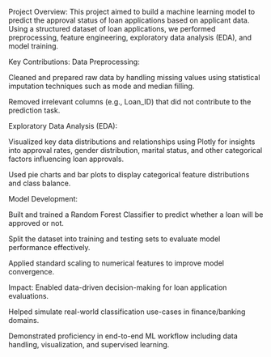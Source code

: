 Project Overview:
This project aimed to build a machine learning model to predict the approval status of loan applications based on applicant data. Using a structured dataset of loan applications, we performed preprocessing, feature engineering, exploratory data analysis (EDA), and model training.

Key Contributions:
Data Preprocessing:

Cleaned and prepared raw data by handling missing values using statistical imputation techniques such as mode and median filling.

Removed irrelevant columns (e.g., Loan_ID) that did not contribute to the prediction task.

Exploratory Data Analysis (EDA):

Visualized key data distributions and relationships using Plotly for insights into approval rates, gender distribution, marital status, and other categorical factors influencing loan approvals.

Used pie charts and bar plots to display categorical feature distributions and class balance.

Model Development:

Built and trained a Random Forest Classifier to predict whether a loan will be approved or not.

Split the dataset into training and testing sets to evaluate model performance effectively.

Applied standard scaling to numerical features to improve model convergence.

Impact:
Enabled data-driven decision-making for loan application evaluations.

Helped simulate real-world classification use-cases in finance/banking domains.

Demonstrated proficiency in end-to-end ML workflow including data handling, visualization, and supervised learning.

